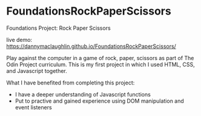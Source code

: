 # FoundationsRockPaperScissors
Foundations Project: Rock Paper Scissors

live demo: https://dannymaclaughlin.github.io/FoundationsRockPaperScissors/

Play against the computer in a game of rock, paper, scissors as part of The Odin Project curriculum. This is my first project in which I used HTML, CSS, and Javascript together. 

What I have benefited from completing this project:

- I have a deeper understanding of Javascript functions
- Put to practive and gained experience using DOM manipulation and event listeners